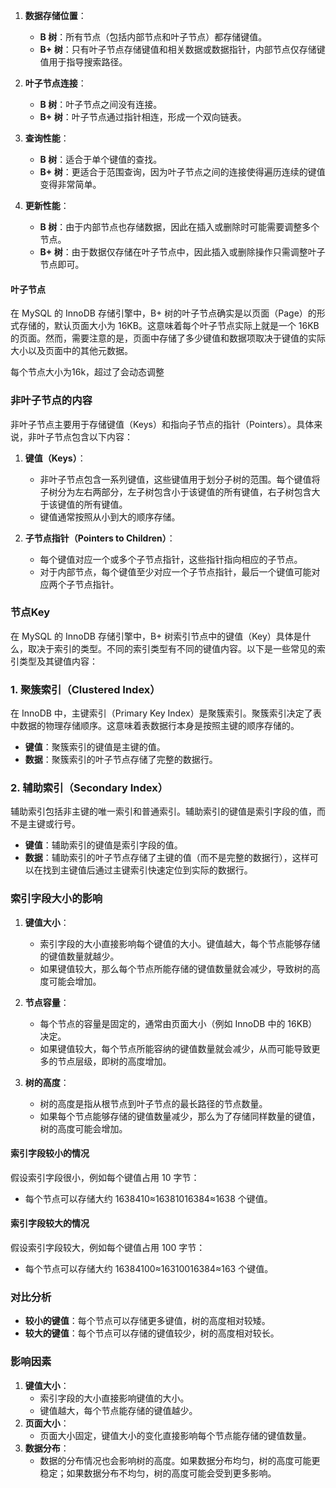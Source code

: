 1. **数据存储位置**：
    
    - **B 树**：所有节点（包括内部节点和叶子节点）都存储键值。
    - **B+ 树**：只有叶子节点存储键值和相关数据或数据指针，内部节点仅存储键值用于指导搜索路径。
2. **叶子节点连接**：
    
    - **B 树**：叶子节点之间没有连接。
    - **B+ 树**：叶子节点通过指针相连，形成一个双向链表。
3. **查询性能**：
    
    - **B 树**：适合于单个键值的查找。
    - **B+ 树**：更适合于范围查询，因为叶子节点之间的连接使得遍历连续的键值变得非常简单。
4. **更新性能**：
    
    - **B 树**：由于内部节点也存储数据，因此在插入或删除时可能需要调整多个节点。
    - **B+ 树**：由于数据仅存储在叶子节点中，因此插入或删除操作只需调整叶子节点即可。




#### 叶子节点
在 MySQL 的 InnoDB 存储引擎中，B+ 树的叶子节点确实是以页面（Page）的形式存储的，默认页面大小为 16KB。这意味着每个叶子节点实际上就是一个 16KB 的页面。然而，需要注意的是，页面中存储了多少键值和数据项取决于键值的实际大小以及页面中的其他元数据。

每个节点大小为16k，超过了会动态调整

### 非叶子节点的内容

非叶子节点主要用于存储键值（Keys）和指向子节点的指针（Pointers）。具体来说，非叶子节点包含以下内容：

1. **键值（Keys）**：
    
    - 非叶子节点包含一系列键值，这些键值用于划分子树的范围。每个键值将子树分为左右两部分，左子树包含小于该键值的所有键值，右子树包含大于该键值的所有键值。
    - 键值通常按照从小到大的顺序存储。
2. **子节点指针（Pointers to Children）**：
    
    - 每个键值对应一个或多个子节点指针，这些指针指向相应的子节点。
    - 对于内部节点，每个键值至少对应一个子节点指针，最后一个键值可能对应两个子节点指针。


### 节点Key
在 MySQL 的 InnoDB 存储引擎中，B+ 树索引节点中的键值（Key）具体是什么，取决于索引的类型。不同的索引类型有不同的键值内容。以下是一些常见的索引类型及其键值内容：

### 1. 聚簇索引（Clustered Index）

在 InnoDB 中，主键索引（Primary Key Index）是聚簇索引。聚簇索引决定了表中数据的物理存储顺序。这意味着表数据行本身是按照主键的顺序存储的。

- **键值**：聚簇索引的键值是主键的值。
- **数据**：聚簇索引的叶子节点存储了完整的数据行。

### 2. 辅助索引（Secondary Index）

辅助索引包括非主键的唯一索引和普通索引。辅助索引的键值是索引字段的值，而不是主键或行号。

- **键值**：辅助索引的键值是索引字段的值。
- **数据**：辅助索引的叶子节点存储了主键的值（而不是完整的数据行），这样可以在找到主键值后通过主键索引快速定位到实际的数据行。


### 索引字段大小的影响

1. **键值大小**：
    
    - 索引字段的大小直接影响每个键值的大小。键值越大，每个节点能够存储的键值数量就越少。
    - 如果键值较大，那么每个节点所能存储的键值数量就会减少，导致树的高度可能会增加。
2. **节点容量**：
    
    - 每个节点的容量是固定的，通常由页面大小（例如 InnoDB 中的 16KB）决定。
    - 如果键值较大，每个节点所能容纳的键值数量就会减少，从而可能导致更多的节点层级，即树的高度增加。
3. **树的高度**：
    
    - 树的高度是指从根节点到叶子节点的最长路径的节点数量。
    - 如果每个节点能够存储的键值数量减少，那么为了存储同样数量的键值，树的高度可能会增加。

#### 索引字段较小的情况

假设索引字段很小，例如每个键值占用 10 字节：

- 每个节点可以存储大约 1638410≈16381016384​≈1638 个键值。

#### 索引字段较大的情况

假设索引字段较大，例如每个键值占用 100 字节：

- 每个节点可以存储大约 16384100≈16310016384​≈163 个键值。

### 对比分析

- **较小的键值**：每个节点可以存储更多键值，树的高度相对较矮。
- **较大的键值**：每个节点可以存储的键值较少，树的高度相对较长。

### 影响因素
1. **键值大小**：
    - 索引字段的大小直接影响键值的大小。
    - 键值越大，每个节点能存储的键值越少。
2. **页面大小**：
    - 页面大小固定，键值大小的变化直接影响每个节点能存储的键值数量。
3. **数据分布**：
    - 数据的分布情况也会影响树的高度。如果数据分布均匀，树的高度可能更稳定；如果数据分布不均匀，树的高度可能会受到更多影响。